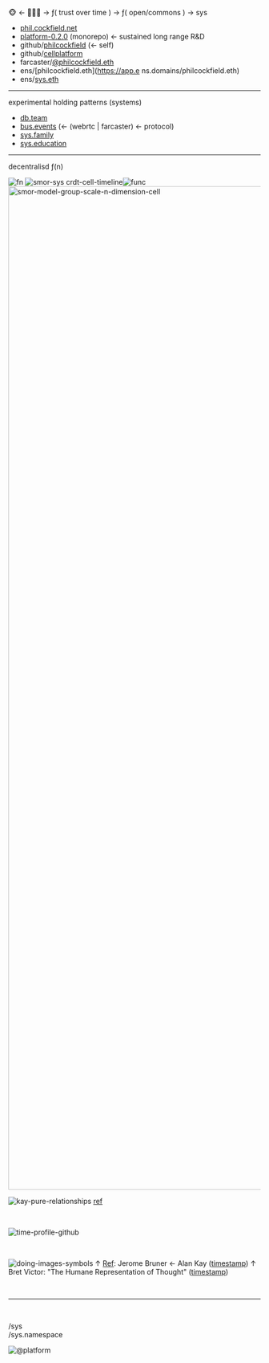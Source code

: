 🐵 ← 🙈🙉🙊 → ƒ( trust over time ) → ƒ( open/commons ) → sys

- [phil.cockfield.net](https://phil.cockfield.net?dev)
- [platform-0.2.0](https://github.com/cellplatform/platform-0.2.0) (monorepo) ← sustained long range R&D
- github/[philcockfield](https://github.com/philcockfield) (← self)
- github/[cellplatform](https://github.com/cellplatform)
- farcaster/[@philcockfield.eth](https://warpcast.com/philcockfield.eth)
- ens/[philcockfield.eth](https://app.e ns.domains/philcockfield.eth)
- ens/[sys.eth](https://app.ens.domains/sys.eth)


---

experimental holding patterns (systems)

- [db.team](https://db.team)
- [bus.events](https://bus.events)  (← (webrtc | farcaster) ← protocol)
- [sys.family](https://sys.family)
- [sys.education](https://sys.education)

---
decentralisd ƒ(n)

![fn](https://user-images.githubusercontent.com/185555/215008814-dfcbaf7a-5838-4250-8d7e-66b79f0d535f.png)
![smor-sys crdt-cell-timeline](https://github.com/philcockfield/philcockfield/assets/185555/74ab2852-d316-4a5d-9192-05c934007f36)![func](https://user-images.githubusercontent.com/185555/186598296-c41a1c07-8a20-454e-82ae-e1fb432ebb04.png)
<img width="1999" alt="smor-model-group-scale-n-dimension-cell" src="https://github.com/philcockfield/philcockfield/assets/185555/4b10f412-ce2d-48f5-bb39-ad79bdd3dca1">

![kay-pure-relationships](https://user-images.githubusercontent.com/185555/186360463-cfd81f46-3429-4741-bbb3-b32015a388ac.png)
[ref](https://github.com/cellplatform/platform-0.2.0)









<p>&nbsp;</p>


![time-profile-github](https://github.com/philcockfield/philcockfield/assets/185555/8e429026-6068-49ff-bb12-fc40d1d5cb4d)



<p>&nbsp;</p>


![doing-images-symbols](https://user-images.githubusercontent.com/185555/196011268-378be479-55e5-4ca6-a25c-5757c58c15b0.png)
↑ [Ref](https://www.youtube.com/watch?v=Ud8WRAdihPg&t=24s): Jerome Bruner ← Alan Kay ([timestamp](https://www.youtube.com/watch?v=Ud8WRAdihPg&t=24s)) 
↑ Bret Victor: "The Humane Representation of Thought" ([timestamp](https://www.youtube.com/watch?v=agOdP2Bmieg))


<p>&nbsp;</p>

---------

<p>&nbsp;</p>

/sys  
/sys.namespace

![@platform](https://user-images.githubusercontent.com/185555/88729229-76ac1280-d187-11ea-81c6-14146ec64848.png)
